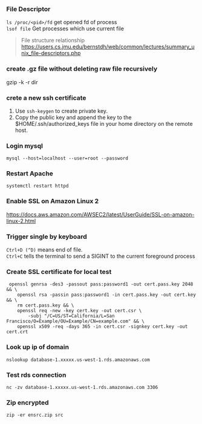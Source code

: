 ### File Descriptor
`ls /proc/<pid>/fd` get opened fd of process  
`lsof file` Get processes which use current file  
> File structure relationship
> https://users.cs.jmu.edu/bernstdh/web/common/lectures/summary_unix_file-descriptors.php

### create .gz file without deleting raw file recursively
gzip -k -r dir

### crete a new ssh certificate
1. Use `ssh-keygen` to create private key.
2. Copy the public key and append the key to the $HOME/.ssh/authorized_keys file in your home directory on the remote host.

### Login mysql
```
mysql --host=localhost --user=root --password
```

### Restart Apache
```
systemctl restart httpd
```

### Enable SSL on Amazon Linux 2

https://docs.aws.amazon.com/AWSEC2/latest/UserGuide/SSL-on-amazon-linux-2.html

### Trigger single by keyboard
`Ctrl+D (^D)` means end of file.\
`Ctrl+C` tells the terminal to send a SIGINT to the current foreground process

### Create SSL certificate for local test

```
 openssl genrsa -des3 -passout pass:password1 -out cert.pass.key 2048 && \
    openssl rsa -passin pass:password1 -in cert.pass.key -out cert.key && \
    rm cert.pass.key && \
    openssl req -new -key cert.key -out cert.csr \
        -subj "/C=US/ST=California/L=San Francisco/O=Example/OU=Example/CN=example.com" && \
    openssl x509 -req -days 365 -in cert.csr -signkey cert.key -out cert.crt
```

### Look up ip of domain

```
nslookup database-1.xxxxx.us-west-1.rds.amazonaws.com
```

### Test rds connection
```
nc -zv database-1.xxxxx.us-west-1.rds.amazonaws.com 3306
```

### Zip encrypted
```
zip -er ensrc.zip src
```